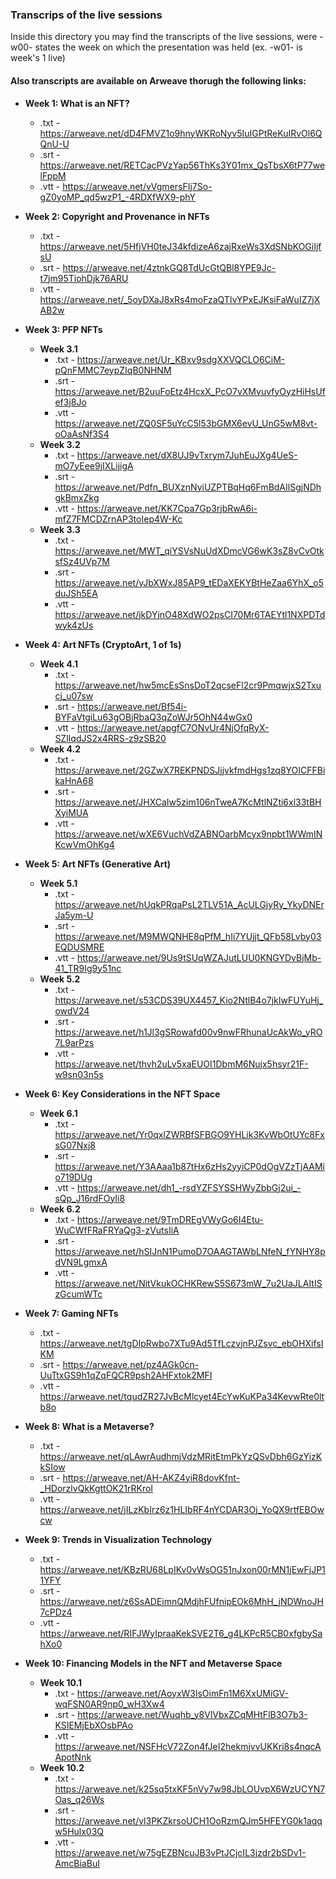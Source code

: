### Transcrips of the live sessions
Inside this directory you may find the transcripts of the live sessions, were -w00- states the week on which the presentation was held (ex. -w01- is week's 1 live)

#### Also transcripts are available on Arweave thorugh the following links:

- **Week 1: What is an NFT?** 
    - .txt - https://arweave.net/dD4FMVZ1o9hnyWKRoNyv5IuIGPtReKuIRvOl6QQnU-U
    - .srt - https://arweave.net/RETCacPVzYap56ThKs3Y01mx_QsTbsX6tP77welFppM
    - .vtt - https://arweave.net/vVgmersFIj7So-gZ0yoMP_qd5wzP1_-4RDXfWX9-phY

- **Week 2: Copyright and Provenance in NFTs**
    - .txt - https://arweave.net/5HfjVH0teJ34kfdizeA6zajRxeWs3XdSNbKOGiIjfsU
    - .srt - https://arweave.net/4ztnkGQ8TdUcGtQBl8YPE9Jc-t7jm95TiohDjk76ARU
    - .vtt - https://arweave.net/_5oyDXaJ8xRs4moFzaQTIvYPxEJKsiFaWuIZ7jXAB2w

- **Week 3: PFP NFTs**
    - **Week 3.1**
        - .txt - https://arweave.net/Ur_KBxv9sdgXXVQCLO6CiM-pQnFMMC7eypZIqB0NHNM
        - .srt - https://arweave.net/B2uuFoEtz4HcxX_PcO7vXMvuvfyOyzHiHsUfef3j8Jo
        - .vtt - https://arweave.net/ZQ0SF5uYcC5l53bGMX6evU_UnG5wM8vt-oOaAsNf3S4
    - **Week 3.2**
        - .txt - https://arweave.net/dX8UJ9vTxrym7JuhEuJXg4UeS-mO7yEee9jIXLijigA
        - .srt - https://arweave.net/Pdfn_BUXznNyiUZPTBqHq6FmBdAIlSgjNDhgkBmxZkg
        - .vtt - https://arweave.net/KK7Cpa7Gp3rjbRwA6i-mfZ7FMCDZrnAP3toIep4W-Kc
    - **Week 3.3**
        - .txt - https://arweave.net/MWT_qiYSVsNuUdXDmcVG6wK3sZ8vCvOtksfSz4UVp7M
        - .srt - https://arweave.net/yJbXWxJ85AP9_tEDaXEKYBtHeZaa6YhX_o5duJSh5EA
        - .vtt - https://arweave.net/jkDYjnO48XdWO2psCI70Mr6TAEYtl1NXPDTdwyk4zUs

- **Week 4: Art NFTs (CryptoArt, 1 of 1s)**
    - **Week 4.1**
        - .txt - https://arweave.net/hw5mcEsSnsDoT2qcseFl2cr9PmqwjxS2Txucj_u07sw
        - .srt - https://arweave.net/Bf54i-BYFaVtgiLu63gOBjRbaQ3qZoWJr5OhN44wGx0
        - .vtt - https://arweave.net/apgfC7ONvUr4NjOfqRyX-SZlIqdJS2x4RRS-z9zSB20
    - **Week 4.2**
        - .txt - https://arweave.net/2GZwX7REKPNDSJjjvkfmdHgs1zq8YOICFFBikaHnA68
        - .srt - https://arweave.net/JHXCaIw5zim106nTweA7KcMtlNZti6xl33tBHXyiMUA
        - .vtt - https://arweave.net/wXE6VuchVdZABNOarbMcyx9npbt1WWmINKcwVmOhKg4

- **Week 5: Art NFTs (Generative Art)**
    - **Week 5.1**
        - .txt - https://arweave.net/hUqkPRqaPsL2TLV51A_AcULGjyRy_YkyDNErJa5ym-U
        - .srt - https://arweave.net/M9MWQNHE8qPfM_hIi7YUjjt_QFb58Lvby03EQDUSMRE
        - .vtt - https://arweave.net/9Us9tSUqWZAJutLUU0KNGYDvBjMb-41_TR9Ig9y51nc
    - **Week 5.2**
        - .txt - https://arweave.net/s53CDS39UX4457_Kio2NtlB4o7jkIwFUYuHj_owdV24
        - .srt - https://arweave.net/h1Jl3gSRowafd00v9nwFRhunaUcAkWo_yRO7L9arPzs
        - .vtt - https://arweave.net/thvh2uLv5xaEUOI1DbmM6Nujx5hsyr21F-w9sn03n5s

- **Week 6: Key Considerations in the NFT Space**
    - **Week 6.1**
        - .txt - https://arweave.net/Yr0qxlZWRBfSFBGO9YHLik3KvWbOtUYc8FxsG07Nxj8
        - .srt - https://arweave.net/Y3AAaa1b87tHx6zHs2yyiCP0dOgVZzTjAAMio719DUg
        - .vtt - https://arweave.net/dh1_-rsdYZFSYSSHWyZbbGj2ui_-sQp_J16rdFOyIi8
    - **Week 6.2**
        - .txt - https://arweave.net/9TmDREgVWyGo6I4Etu-WuCWfFRaFRYaQg3-zVutsIiA
        - .srt - https://arweave.net/hSIJnN1PumoD7OAAGTAWbLNfeN_fYNHY8pdVN9LgmxA
        - .vtt - https://arweave.net/NitVkukOCHKRewS5S673mW_7u2UaJLAItISzGcumWTc

- **Week 7: Gaming NFTs**
    - .txt - https://arweave.net/tgDIpRwbo7XTu9Ad5TfLczvjnPJZsvc_ebOHXifsIKM
    - .srt - https://arweave.net/pz4AGk0cn-UuTtxGS9h1qZqFQCR9psh2AHFxtok2MFI
    - .vtt - https://arweave.net/tqudZR27JvBcMlcyet4EcYwKuKPa34KevwRte0ltb8o

- **Week 8: What is a Metaverse?**
    - .txt - https://arweave.net/qLAwrAudhmjVdzMRitEtmPkYzQSvDbh6GzYizKkSIow
    - .srt - https://arweave.net/AH-AKZ4yiR8dovKfnt-_HDorzlvQkKgttOK21rRKroI
    - .vtt - https://arweave.net/jILzKbIrz6z1HLIbRF4nYCDAR3Oj_YoQX9rtfEBOwcw

- **Week 9: Trends in Visualization Technology**
    - .txt - https://arweave.net/KBzRU68LpIKv0vWsOG51nJxon00rMN1jEwFjJP11YFY
    - .srt - https://arweave.net/z6SsADEimnQMdjhFUfnipEOk6MhH_jNDWnoJH7cPDz4
    - .vtt - https://arweave.net/RIFJWyIpraaKekSVE2T6_g4LKPcR5CB0xfgbySahXo0

- **Week 10: Financing Models in the NFT and Metaverse Space**
    - **Week 10.1**
        - .txt - https://arweave.net/AoyxW3lsOimFn1M6XxUMiGV-wqFSN0AR9np0_wH3Xw4
        - .srt - https://arweave.net/Wuqhb_y8VlVbxZCqMHtFlB3O7b3-KSIEMjEbXOsbPAo
        - .vtt - https://arweave.net/NSFHcV72Zon4fJeI2hekmjvvUKKri8s4nqcAApotNnk
    - **Week 10.2**
        - .txt - https://arweave.net/k25sq5txKF5nVy7w98JbLOUvpX6WzUCYN7Oas_q26Ws
        - .srt - https://arweave.net/vl3PKZkrsoUCH1OoRzmQJm5HFEYG0k1aqqw5Hulx03Q
        - .vtt - https://arweave.net/w75gEZBNcuJB3vPtJCjcIL3jzdr2bSDv1-AmcBiaBuI
